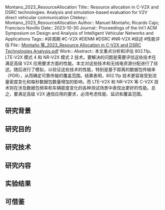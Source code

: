 Montano\_2023\_ResourceAllocation
Title:: Resource allocation in C-V2X and DSRC technologies: Analysis and simulation-based evaluation for V2V direct vehicular communication
Citekey:: Montano\_2023\_ResourceAllocation
Author:: Manuel Montaño; Ricardo Cajo; Francisco Novillo
Date:: 2023-10-30
Journal:: Proceedings of the Int'l ACM Symposium on Design and Analysis of Intelligent Vehicular Networks and Applications
Tags:: #非周期 #C-V2X #DENM #DSRC #NR-V2X #综述 #性能评估 
File:: [Montaño 等\_2023\_Resource Allocation in C-V2X and DSRC Technologies Analysis.pdf](zotero://open-pdf/0_TZQ9UIUH)
Work::
Abstract:: 本文重点分析和评估 802.11p、LTE-V2X 模式 4 和 NR-V2X 模式 2 技术。要解决的问题是需要评估这些技术在满足高级 V2X 应用要求方面的性能。本文对这些技术和无线电资源分配进行了综述。随后进行了模拟，以验证这些技术的性能，特别是基于距离的数据包传输率（PDR），从而确定可靠传输的覆盖范围。结果表明，802.11p 技术更容易受到流量密度变化和每秒数据包数量增加的影响，而 LTE-V2X 和 NR-V2X 等 C-V2X 技术则在涉及数据包频率和车辆密度变化的各种测试场景中表现出更好的性能。总之，要满足高级 V2X 通信应用的要求，必须考虑性能、延迟和覆盖范围。
## 研究背景
## 研究目的
## 研究技术
## 研究内容
## 实验结果
## 可借鉴
